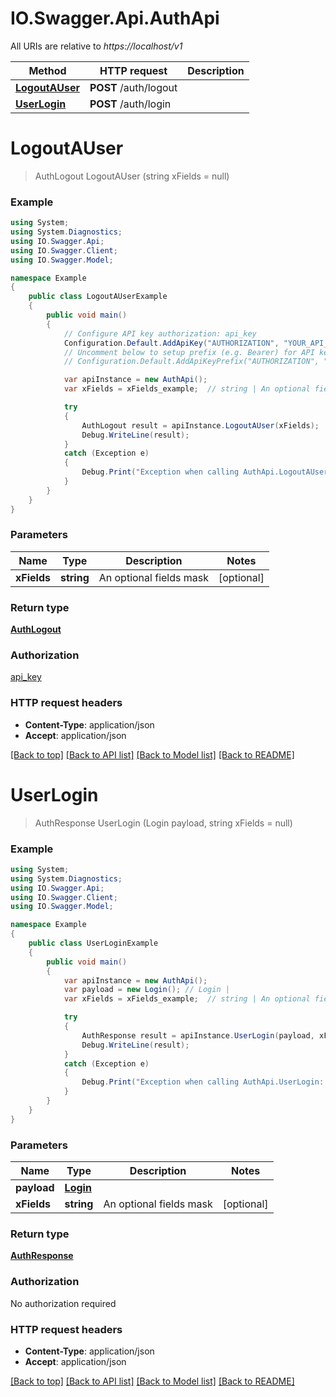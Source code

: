 # IO.Swagger.Api.AuthApi

All URIs are relative to *https://localhost/v1*

Method | HTTP request | Description
------------- | ------------- | -------------
[**LogoutAUser**](AuthApi.md#logoutauser) | **POST** /auth/logout | 
[**UserLogin**](AuthApi.md#userlogin) | **POST** /auth/login | 


<a name="logoutauser"></a>
# **LogoutAUser**
> AuthLogout LogoutAUser (string xFields = null)



### Example
```csharp
using System;
using System.Diagnostics;
using IO.Swagger.Api;
using IO.Swagger.Client;
using IO.Swagger.Model;

namespace Example
{
    public class LogoutAUserExample
    {
        public void main()
        {
            // Configure API key authorization: api_key
            Configuration.Default.AddApiKey("AUTHORIZATION", "YOUR_API_KEY");
            // Uncomment below to setup prefix (e.g. Bearer) for API key, if needed
            // Configuration.Default.AddApiKeyPrefix("AUTHORIZATION", "Bearer");

            var apiInstance = new AuthApi();
            var xFields = xFields_example;  // string | An optional fields mask (optional) 

            try
            {
                AuthLogout result = apiInstance.LogoutAUser(xFields);
                Debug.WriteLine(result);
            }
            catch (Exception e)
            {
                Debug.Print("Exception when calling AuthApi.LogoutAUser: " + e.Message );
            }
        }
    }
}
```

### Parameters

Name | Type | Description  | Notes
------------- | ------------- | ------------- | -------------
 **xFields** | **string**| An optional fields mask | [optional] 

### Return type

[**AuthLogout**](AuthLogout.md)

### Authorization

[api_key](../README.md#api_key)

### HTTP request headers

 - **Content-Type**: application/json
 - **Accept**: application/json

[[Back to top]](#) [[Back to API list]](../README.md#documentation-for-api-endpoints) [[Back to Model list]](../README.md#documentation-for-models) [[Back to README]](../README.md)

<a name="userlogin"></a>
# **UserLogin**
> AuthResponse UserLogin (Login payload, string xFields = null)



### Example
```csharp
using System;
using System.Diagnostics;
using IO.Swagger.Api;
using IO.Swagger.Client;
using IO.Swagger.Model;

namespace Example
{
    public class UserLoginExample
    {
        public void main()
        {
            var apiInstance = new AuthApi();
            var payload = new Login(); // Login | 
            var xFields = xFields_example;  // string | An optional fields mask (optional) 

            try
            {
                AuthResponse result = apiInstance.UserLogin(payload, xFields);
                Debug.WriteLine(result);
            }
            catch (Exception e)
            {
                Debug.Print("Exception when calling AuthApi.UserLogin: " + e.Message );
            }
        }
    }
}
```

### Parameters

Name | Type | Description  | Notes
------------- | ------------- | ------------- | -------------
 **payload** | [**Login**](Login.md)|  | 
 **xFields** | **string**| An optional fields mask | [optional] 

### Return type

[**AuthResponse**](AuthResponse.md)

### Authorization

No authorization required

### HTTP request headers

 - **Content-Type**: application/json
 - **Accept**: application/json

[[Back to top]](#) [[Back to API list]](../README.md#documentation-for-api-endpoints) [[Back to Model list]](../README.md#documentation-for-models) [[Back to README]](../README.md)

